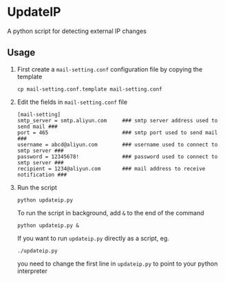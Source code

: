 # UpdateIP
A python script for detecting external IP changes

## Usage
1. First create a `mail-setting.conf` configuration file by copying the template

    ```
    cp mail-setting.conf.template mail-setting.conf
    ```

2. Edit the fields in `mail-setting.conf` file
    ```
    [mail-setting]
    smtp_server = smtp.aliyun.com     ### smtp server address used to send mail ###
    port = 465                        ### smtp port used to send mail ###  
    username = abcd@aliyun.com        ### username used to connect to smtp server ###
    password = 12345678!              ### password used to connect to smtp server ###  
    recipient = 1234@aliyun.com       ### mail address to receive notification ###  
    ```
3. Run the script
    ```
    python updateip.py
    ```

    To run the script in background, add `&` to the end of the command
    ```
    python updateip.py &
    ```
    If you want to run `updateip.py` directly as a script, eg.
    ```
    ./updateip.py
    ```
    you need to change the first line in `updateip.py` to point to your python interpreter
